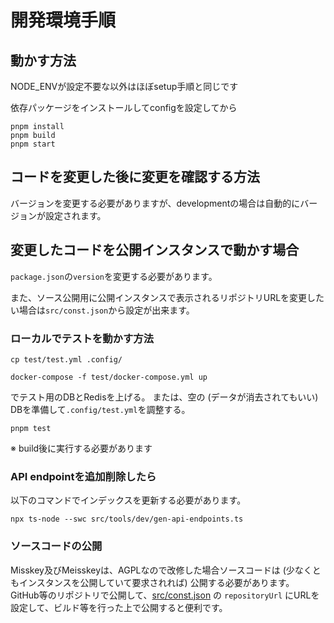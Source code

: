 開発環境手順
================================================================

## 動かす方法

NODE_ENVが設定不要な以外はほぼsetup手順と同じです

依存パッケージをインストールしてconfigを設定してから
```
pnpm install
pnpm build
pnpm start
```

## コードを変更した後に変更を確認する方法

バージョンを変更する必要がありますが、developmentの場合は自動的にバージョンが設定されます。  

## 変更したコードを公開インスタンスで動かす場合

`package.json`の`version`を変更する必要があります。

また、ソース公開用に公開インスタンスで表示されるリポジトリURLを変更したい場合は`src/const.json`から設定が出来ます。

### ローカルでテストを動かす方法
```
cp test/test.yml .config/
```

```
docker-compose -f test/docker-compose.yml up
```
でテスト用のDBとRedisを上げる。
または、空の (データが消去されてもいい) DBを準備して`.config/test.yml`を調整する。

```
pnpm test
```

※ build後に実行する必要があります

### API endpointを追加削除したら

以下のコマンドでインデックスを更新する必要があります。

```
npx ts-node --swc src/tools/dev/gen-api-endpoints.ts
```

### ソースコードの公開

Misskey及びMeisskeyは、AGPLなので改修した場合ソースコードは (少なくともインスタンスを公開していて要求されれば) 公開する必要があります。  
GitHub等のリポジトリで公開して、[src/const.json](src/const.json) の `repositoryUrl` にURLを設定して、ビルド等を行った上で公開すると便利です。
